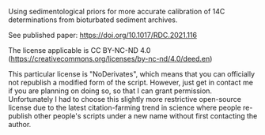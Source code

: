 Using sedimentological priors for more accurate calibration of 14C determinations from bioturbated sediment archives.

See published paper: https://doi.org/10.1017/RDC.2021.116 

The license applicable is CC BY-NC-ND 4.0 (https://creativecommons.org/licenses/by-nc-nd/4.0/deed.en)

This particular license is "NoDerivates", which means that you can officially not republish a modified form of the script. However, just get in contact me if you are planning on doing so, so that I can grant permission. Unfortunately I had to choose this slightly more restrictive open-source license due to the latest citation-farming trend in science where people re-publish other people's scripts under a new name without first contacting the author.
